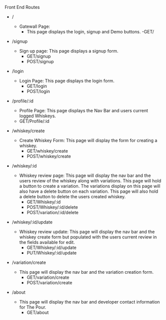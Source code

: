 Front End Routes

- /
  - Gatewall Page:
    - This page displays the login, signup and Demo buttons.
      -GET/

- /signup
  - Sign up page: This page displays a signup form. 
    - GET/signup
    - POST/signup

- /login
  - Login Page: This page displays the login form.
    - GET/login
    - POST/login

- /profile/:id
  - Profile Page: This page displays the Nav Bar and users current logged Whiskeys.
  - GET/Profile/:id

- /whiskey/create
  - Create Whiskey Form: This page will display the form for creating a whiskey. 
    - GET/whiskey/create
    - POST/whiskey/create

- /whiskey/:id
  - Whiskey review page: This page will display the nav bar and the users review of the whiskey along with variations. This page will hold a button to create a variation. The variations display on this page will also have a delete button on each variation. This page will also hold a delete button to delete the users created whiskey. 
    - GET/Whiskey/:id
    - POST/Whiskey/:id/delete
    - POST/variation/:id/delete

- /whiskey/:id/update
  - Whiskey review update: This page will display the nav bar and the whiskey create form but populated with the users current review in the fields available for edit.
    - GET/Whiskey/:id/update
    - PUT/Whiskey/:id/update

- /variation/create
  - This page will display the nav bar and the variation creation form.
    - GET/variation/create
    - POST/variation/create

- /about
  - This page will display the nav bar and developer contact information for The Pour. 
    - GET/about




